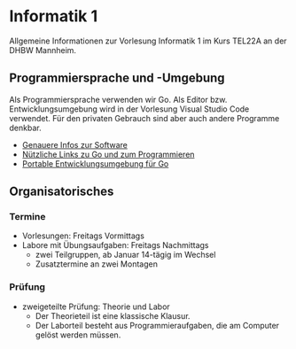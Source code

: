# Informatik 1

Allgemeine Informationen zur Vorlesung Informatik 1 im Kurs TEL22A an der DHBW Mannheim.

## Programmiersprache und -Umgebung

Als Programmiersprache verwenden wir Go.
Als Editor bzw. Entwicklungsumgebung wird in der Vorlesung Visual Studio Code verwendet.
Für den privaten Gebrauch sind aber auch andere Programme denkbar.

* [Genauere Infos zur Software](infos_programmiersprache.md)
* [Nützliche Links zu Go und zum Programmieren](links.md)
* [Portable Entwicklungsumgebung für Go](https://reinerhuechting.notion.site/Go-Env-652bd32290414a6bbcf2cea139c3ac7e)

## Organisatorisches

### Termine

* Vorlesungen: Freitags Vormittags
* Labore mit Übungsaufgaben: Freitags Nachmittags
  * zwei Teilgruppen, ab Januar 14-tägig im Wechsel
  * Zusatztermine an zwei Montagen

### Prüfung

* zweigeteilte Prüfung: Theorie und Labor
  * Der Theorieteil ist eine klassische Klausur.
  * Der Laborteil besteht aus Programmieraufgaben, die am Computer gelöst werden müssen.